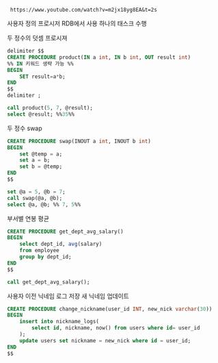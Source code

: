 ```timestamp-url 
 https://www.youtube.com/watch?v=m2jx18yg8EA&t=2s
 ```

사용자 정의 프로시저
RDB에서 사용
하나의 태스크 수행

두 정수의 덧셈 프로시져
```sql
delimiter $$
CREATE PROCEDURE product(IN a int, IN b int, OUT result int) 
%% IN 키워드 생략 가능 %%
BEGIN
	SET result=a*b;
END
$$
delimiter ;

call product(5, 7, @result);
select @result; %%35%%
```

두 정수 swap
```sql
CREATE PROCEDURE swap(INOUT a int, INOUT b int)
BEGIN
	set @temp = a;
	set a = b;
	set b = @temp;
END
$$

set @a = 5, @b = 7;
call swap(@a, @b);
select @a, @b; %% 7, 5%%
```

부서별 연봉 평균
```sql
CREATE PROCEDURE get_dept_avg_salary()
BEGIN
	select dept_id, avg(salary)
	from employee
	group by dept_id;
END
$$

call get_dept_avg_salary();
```


사용자 이전 닉네임 로그 저장 새 닉네임 업데이트
```sql
CREATE PROCEDURE change_nickname(user_id INT, new_nick varchar(30))
BEGIN
	insert into nickname_logs(
		select id, nickname, now() from users where id= user_id
	);
	update users set nickname = new_nick where id = user_id;
END
$$
```

 